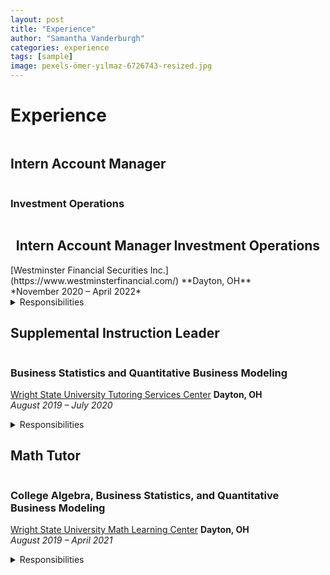 ```yaml
---
layout: post
title: "Experience"
author: "Samantha Vanderburgh"
categories: experience
tags: [sample]
image: pexels-ömer-yılmaz-6726743-resized.jpg
---
```


<h1> Experience </h1>

## Intern Account Manager
### Investment Operations
<div class="containerExp">
  <h2>Intern Account Manager</h2>
  <h2>Investment Operations</h2>
</div>
[Westminster Financial Securities Inc.](https://www.westminsterfinancial.com/) **Dayton, OH** <br>
*November 2020 – April 2022* <br>

<details><summary>Responsibilities</summary>
<p>

■ Reconciled various portfolio and account management operations for a business of >$0.5B in AUM and >9,000 accounts <br>
■ Automated daily trade blotters, transfers, funds, and options reports using Microsoft Excel VBA Macro programs <br>
■ Provided account login and navigation support for clients and compiled portfolio performance reports for meetings <br>
■ Updated weekly Investment Policy Committee presentations and company pitch presentations containing risk mitigation analysis <br>

</p>
</details>


## Supplemental Instruction Leader
### Business Statistics and Quantitative Business Modeling
[Wright State University Tutoring Services Center](https://www.wright.edu/student-success/academic-support/tutoring-services) **Dayton, OH** <br>
*August 2019 – July 2020* <br>

<details><summary>Responsibilities</summary>
<p>

■ Developed and instructed weekly study and monthly exam review sessions for up to 60 students <br>
■ Reinforced topics including descriptive statistics, ad hoc analysis, hypothesis testing, probability, and forecasting <br>
■ Provided support and communication with students to assist with coursework <br>
■ Produced frequency maps of Supplemental Instruction for decision making purposes of management <br>

</p>
</details>  
  
  
## Math Tutor
### College Algebra, Business Statistics, and Quantitative Business Modeling
[Wright State University Math Learning Center](https://www.wright.edu/student-success/academic-support/math-learning-center) **Dayton, OH** <br>
*August 2019 – April 2021* <br>

<details><summary>Responsibilities</summary>
<p>  
  
■ Assisted up to 100 students with math homework and exam preparation on both a walk-in and appointment basis <br>
■ Worked in tandem with course instructors to stay updated on course curriculum <br>
■ Developed study skills for continuous learning of students by practicing established study techniques <br>
■ Encouraged learning on an individualized basis by determining measurable and attainable goals for each student <br>

</p>
</details>  


<style>
  .containerExp {
    text-align:center;
  }

  h2 {
    text-align:left;
    display:inline-block;
  }
</style>
  
  
